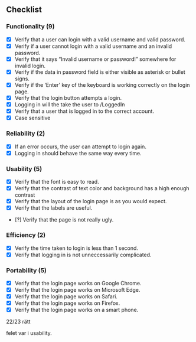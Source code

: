 ## Checklist

### Functionality (9)

- [x] Verify that a user can login with a valid username and valid password.
- [x] Verify if a user cannot login with a valid username and an invalid password.
- [x] Verify that it says “Invalid username or password!” somewhere for invalid login.
- [x] Verify if the data in password field is either visible as asterisk or bullet signs.
- [x] Verify if the ‘Enter’ key of the keyboard is working correctly on the login page.
- [x] Verify that the login button attempts a login.
- [x] Logging in will the take the user to /LoggedIn
- [x] Verify that a user that is logged in to the correct account.
- [x] Case sensitive

### Reliability (2)

- [x] If an error occurs, the user can attempt to login again.
- [x] Logging in should behave the same way every time.

### Usability (5)

- [x] Verify that the font is easy to read.
- [x] Verify that the contrast of text color and background has a high enough contrast
- [x] Verify that the layout of the login page is as you would expect.
- [x] Verify that the labels are useful.
- [?] Verify that the page is not really ugly.

### Efficiency (2)

- [x] Verify the time taken to login is less than 1 second.
- [x] Verify that logging in is not unneccessarily complicated.

### Portability (5)

- [x] Verify that the login page works on Google Chrome.
- [x] Verify that the login page works on Microsoft Edge.
- [x] Verify that the login page works on Safari.
- [x] Verify that the login page works on Firefox.
- [x] Verify that the login page works on a smart phone.

22/23 rätt

felet var i usability.
